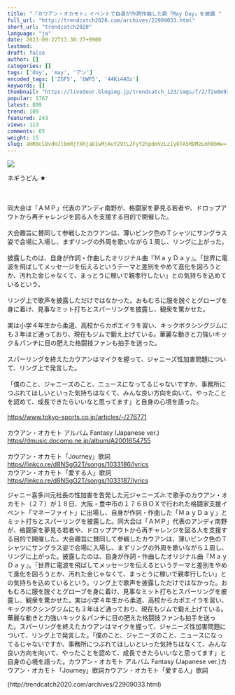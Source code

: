 ```yaml
---
title: "『カウアン・オカモト』イベントで自身が作詞作曲した歌「May Day」を披露 "
full_url: "http://trendcatch2020.com/archives/22909033.html"
short_url: "trendcatch2020"
language: "ja"
date: 2023-09-22T13:38:27+0900
lastmod: 
draft: false
author: []
categories: []
tags: ['day', 'may', 'アン']
encoded_tags: ['ZGF5', 'bWF5', '44Ki44Oz']
keywords: []
thumbnail: "https://livedoor.blogimg.jp/trendcatch_123/imgs/f/2/f2e0e931.jpg"
popular: 1767
latest: 899
trend: 109
featured: 243
views: 113
comments: 65
weight: 15
slug: aHR0cC8vdHJlbmRjYXRjaDIwMjAuY29tL2FyY2hpdmVzLzIyOTA5MDMzLmh0bWw=
---
```


![](https://livedoor.blogimg.jp/trendcatch_123/imgs/f/2/f2e0e931.jpg)

<div><p>ネギうどん ★ </p><br> <br> 同大会は「ＡＭＰ」代表のアンディ南野が、格闘家を夢見る若者や、ドロップアウトから再チャレンジを図る人を支援する目的で開催した。 <br> <br> 大会趣旨に賛同して参戦したカウアンは、薄いピンク色のＴシャツにサングラス姿で会場に入場し、まずリングの外周を歌いながら１周し、リングに上がった。 <br> <br> 披露したのは、自身が作詞・作曲したオリジナル曲『ＭａｙＤａｙ』。「世界に電波を飛ばしてメッセージを伝えるというテーマと差別をやめて進化を図ろうとか、汚れた金じゃなくて、まっとうに稼いで親孝行したい」との気持ちを込めているという。 <br> <br> リング上で歌声を披露しただけではなかった。おもむろに服を脱ぐとグローブを身に着け、見事なミット打ちとスパーリングを披露し、観衆を驚かせた。 <br> <br> 実は小学４年生から柔道、高校からカポエイラを習い、キックボクシングジムにも３年ほど通っており、現在もジムで鍛え上げている。華麗な動きと力強いキック＆パンチに目の肥えた格闘技ファンも拍手を送った。 <br> <br> スパーリングを終えたカウアンはマイクを握って、ジャニーズ性加害問題について、リング上で発言した。 <br> <br> 「僕のこと、ジャニーズのこと、ニュースになってるじゃないですか、事務所につぶれてほしいといった気持ちはなくて、みんな良い方向を向いて、やったことを認めて、成長できたらいいなと思ってます」と自身の心境を語った。 <br> <br> <a target='_blank' href='https//www.tokyo-sports.co.jp/articles/-/276771'>https//www.tokyo-sports.co.jp/articles/-/276771</a> <br> <br> カウアン・オカモト アルバム Fantasy (Japanese ver.) <br> <a target='_blank' href='https//dmusic.docomo.ne.jp/album/A2001654755'>https//dmusic.docomo.ne.jp/album/A2001654755</a> <br> <br> カウアン・オカモト「Journey」歌詞 <br> <a target='_blank' href='https//linkco.re/d8NSgG2T/songs/1033186/lyrics'>https//linkco.re/d8NSgG2T/songs/1033186/lyrics</a> <br> カウアン・オカモト「愛する人」歌詞 <br> <a target='_blank' href='https//linkco.re/d8NSgG2T/songs/1033187/lyrics'>https//linkco.re/d8NSgG2T/songs/1033187/lyrics</a> <p>ジャニー喜多川元社長の性加害を告発した元ジャニーズJr.で歌手のカウアン・オカモト（２７）が１８日、大阪・豊中市の１７６ＢＯＸで行われた格闘家支援イベント「マネーファイト」に出場し、自身が作詞・作曲した「ＭａｙＤａｙ」とミット打ちとスパーリングを披露した。同大会は「ＡＭＰ」代表のアンディ南野が、格闘家を夢見る若者や、ドロップアウトから再チャレンジを図る人を支援する目的で開催した。大会趣旨に賛同して参戦したカウアンは、薄いピンク色のＴシャツにサングラス姿で会場に入場し、まずリングの外周を歌いながら１周し、リングに上がった。披露したのは、自身が作詞・作曲したオリジナル曲『ＭａｙＤａｙ』。「世界に電波を飛ばしてメッセージを伝えるというテーマと差別をやめて進化を図ろうとか、汚れた金じゃなくて、まっとうに稼いで親孝行したい」との気持ちを込めているという。リング上で歌声を披露しただけではなかった。おもむろに服を脱ぐとグローブを身に着け、見事なミット打ちとスパーリングを披露し、観衆を驚かせた。実は小学４年生から柔道、高校からカポエイラを習い、キックボクシングジムにも３年ほど通っており、現在もジムで鍛え上げている。華麗な動きと力強いキック＆パンチに目の肥えた格闘技ファンも拍手を送った。スパーリングを終えたカウアンはマイクを握って、ジャニーズ性加害問題について、リング上で発言した。「僕のこと、ジャニーズのこと、ニュースになってるじゃないですか、事務所につぶれてほしいといった気持ちはなくて、みんな良い方向を向いて、やったことを認めて、成長できたらいいなと思ってます」と自身の心境を語った。カウアン・オカモト アルバム Fantasy (Japanese ver.)カウアン・オカモト「Journey」歌詞カウアン・オカモト「愛する人」歌詞</p></div>

(http//trendcatch2020.com/archives/22909033.html)
